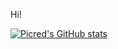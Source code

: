 Hi!

[![Picred's GitHub stats](https://github-readme-stats.vercel.app/api?username=Picred)](https://github.com/Picred)
